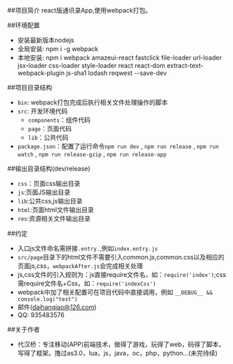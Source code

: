 ##项目简介
    react版通讯录App,使用webpack打包。

##环境配置
* 安装最新版本nodejs
* 全局安装: npm i -g webpack
* 本地安装: npm i webpack amazeui-react fastclick file-loader url-loader jsx-loader css-loader style-loader react react-dom extract-text-webpack-plugin js-sha1 lodash reqwest --save-dev

##项目目录结构
* `bin`: webpack打包完成后执行相关文件处理操作的脚本
* `src`: 开发环境代码
    * `components`：组件代码
    * `page`：页面代码
    * `lib`：公共代码
* `package.json`：配置了运行命令`npm run dev` , `npm run release` , `npm run watch` , `npm run release-gzip` , `npm run release-app`

##输出目录结构(dev/release)
* `css`：页面css输出目录
* `js`:页面JS输出目录
* `lib`:公共css,js输出目录
* `html`:页面html文件输出目录
* `res`:资源相关文件输出目录

##约定
* 入口js文件命名需拼接`.entry.`,例如`index.entry.js`
* `src/page`目录下的html文件不需要引入common.js,common.css以及相应的页面js,css，`webpackAfter.js`会完成相关处理
* js,css文件的引入规则为：js直接require文件名，如：`require('index')`;css需require文件名+Css，如：`require('indexCss')`
* webpack中加了相关配置可在项目代码中直接调用，例如 `__DEBUG__ && console.log("test")`
* 邮件(daihanqiao@126.com)
* QQ: 935483576

##关于作者
* 代汉桥：专注移动(APP)前端技术，做得了游戏，玩得了web，码得了脚本，写得了框架。撸过as3.0，lua，js，java，oc，php，python...(未完待续)